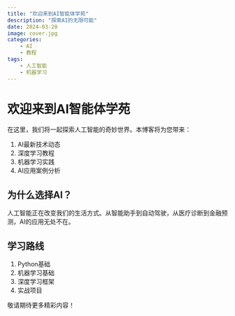 ```yaml
---
title: "欢迎来到AI智能体学苑"
description: "探索AI的无限可能"
date: 2024-03-20
image: cover.jpg
categories:
    - AI
    - 教程
tags:
    - 人工智能
    - 机器学习
---
```


# 欢迎来到AI智能体学苑

在这里，我们将一起探索人工智能的奇妙世界。本博客将为您带来：

1. AI最新技术动态
2. 深度学习教程
3. 机器学习实践
4. AI应用案例分析

## 为什么选择AI？

人工智能正在改变我们的生活方式。从智能助手到自动驾驶，从医疗诊断到金融预测，AI的应用无处不在。

## 学习路线

1. Python基础
2. 机器学习基础
3. 深度学习框架
4. 实战项目

敬请期待更多精彩内容！ 
